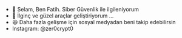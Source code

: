- 👋 Selam, Ben Fatih. Siber Güvenlik ile ilgileniyorum
- 👀 İlginç ve güzel araçlar geliştiriyorum ...
- 😃 Daha fazla gelişme için sosyal medyadan beni takip edebilirsin
- Instagram: @zer0crypt0
